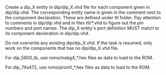 Create a dip_X entity in dip/dip_X.vhd file for each component given in dip/dip.vhd. The corresponding entity name is given in the comment next to the component declaration. These are defined under ttl folder. Pay attention to comments in dip/dip.vhd and in files ttl/*.vhd to figure out the pin numbers and port names. The dip_X entity's port definition MUST match to its component decleration in dip/dip.vhd.

Do not overwrite any existing dip/dip_X.vhd. If the task is resumed, only work on the components that has no dip/dip_X.vhd file.

For dip_5600_tb, use roms/mskg4_*.hex files as data to load to the ROM.

For dip_74s472, use roms/prom1_*.hex files as data to load to the ROM. 